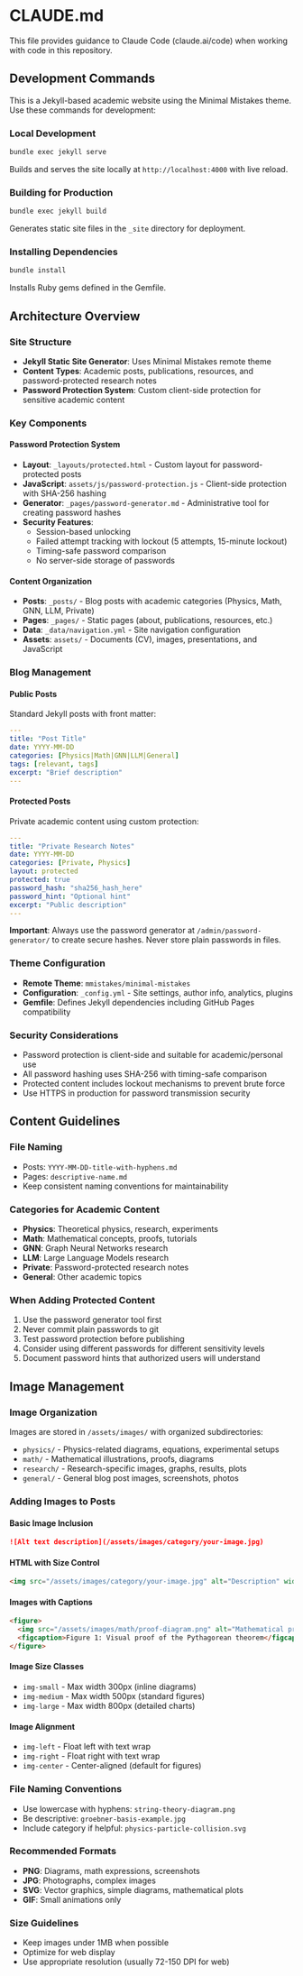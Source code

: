 # CLAUDE.md

This file provides guidance to Claude Code (claude.ai/code) when working with code in this repository.

## Development Commands

This is a Jekyll-based academic website using the Minimal Mistakes theme. Use these commands for development:

### Local Development
```bash
bundle exec jekyll serve
```
Builds and serves the site locally at `http://localhost:4000` with live reload.

### Building for Production
```bash
bundle exec jekyll build
```
Generates static site files in the `_site` directory for deployment.

### Installing Dependencies
```bash
bundle install
```
Installs Ruby gems defined in the Gemfile.

## Architecture Overview

### Site Structure
- **Jekyll Static Site Generator**: Uses Minimal Mistakes remote theme
- **Content Types**: Academic posts, publications, resources, and password-protected research notes
- **Password Protection System**: Custom client-side protection for sensitive academic content

### Key Components

#### Password Protection System
- **Layout**: `_layouts/protected.html` - Custom layout for password-protected posts
- **JavaScript**: `assets/js/password-protection.js` - Client-side protection with SHA-256 hashing
- **Generator**: `_pages/password-generator.md` - Administrative tool for creating password hashes
- **Security Features**: 
  - Session-based unlocking
  - Failed attempt tracking with lockout (5 attempts, 15-minute lockout)
  - Timing-safe password comparison
  - No server-side storage of passwords

#### Content Organization
- **Posts**: `_posts/` - Blog posts with academic categories (Physics, Math, GNN, LLM, Private)
- **Pages**: `_pages/` - Static pages (about, publications, resources, etc.)
- **Data**: `_data/navigation.yml` - Site navigation configuration
- **Assets**: `assets/` - Documents (CV), images, presentations, and JavaScript

### Blog Management

#### Public Posts
Standard Jekyll posts with front matter:
```yaml
---
title: "Post Title"
date: YYYY-MM-DD
categories: [Physics|Math|GNN|LLM|General]
tags: [relevant, tags]
excerpt: "Brief description"
---
```

#### Protected Posts
Private academic content using custom protection:
```yaml
---
title: "Private Research Notes" 
date: YYYY-MM-DD
categories: [Private, Physics]
layout: protected
protected: true
password_hash: "sha256_hash_here"
password_hint: "Optional hint"
excerpt: "Public description"
---
```

**Important**: Always use the password generator at `/admin/password-generator/` to create secure hashes. Never store plain passwords in files.

### Theme Configuration
- **Remote Theme**: `mmistakes/minimal-mistakes`
- **Configuration**: `_config.yml` - Site settings, author info, analytics, plugins
- **Gemfile**: Defines Jekyll dependencies including GitHub Pages compatibility

### Security Considerations
- Password protection is client-side and suitable for academic/personal use
- All password hashing uses SHA-256 with timing-safe comparison
- Protected content includes lockout mechanisms to prevent brute force
- Use HTTPS in production for password transmission security

## Content Guidelines

### File Naming
- Posts: `YYYY-MM-DD-title-with-hyphens.md`
- Pages: `descriptive-name.md`
- Keep consistent naming conventions for maintainability

### Categories for Academic Content
- **Physics**: Theoretical physics, research, experiments
- **Math**: Mathematical concepts, proofs, tutorials
- **GNN**: Graph Neural Networks research
- **LLM**: Large Language Models research  
- **Private**: Password-protected research notes
- **General**: Other academic topics

### When Adding Protected Content
1. Use the password generator tool first
2. Never commit plain passwords to git
3. Test password protection before publishing
4. Consider using different passwords for different sensitivity levels
5. Document password hints that authorized users will understand

## Image Management

### Image Organization
Images are stored in `/assets/images/` with organized subdirectories:
- `physics/` - Physics-related diagrams, equations, experimental setups
- `math/` - Mathematical illustrations, proofs, diagrams
- `research/` - Research-specific images, graphs, results, plots
- `general/` - General blog post images, screenshots, photos

### Adding Images to Posts

#### Basic Image Inclusion
```markdown
![Alt text description](/assets/images/category/your-image.jpg)
```

#### HTML with Size Control
```html
<img src="/assets/images/category/your-image.jpg" alt="Description" width="600">
```

#### Images with Captions
```html
<figure>
  <img src="/assets/images/math/proof-diagram.png" alt="Mathematical proof diagram" class="img-medium">
  <figcaption>Figure 1: Visual proof of the Pythagorean theorem</figcaption>
</figure>
```

#### Image Size Classes
- `img-small` - Max width 300px (inline diagrams)
- `img-medium` - Max width 500px (standard figures)
- `img-large` - Max width 800px (detailed charts)

#### Image Alignment
- `img-left` - Float left with text wrap
- `img-right` - Float right with text wrap  
- `img-center` - Center-aligned (default for figures)

### File Naming Conventions
- Use lowercase with hyphens: `string-theory-diagram.png`
- Be descriptive: `groebner-basis-example.jpg`
- Include category if helpful: `physics-particle-collision.svg`

### Recommended Formats
- **PNG**: Diagrams, math expressions, screenshots
- **JPG**: Photographs, complex images
- **SVG**: Vector graphics, simple diagrams, mathematical plots
- **GIF**: Small animations only

### Size Guidelines
- Keep images under 1MB when possible
- Optimize for web display
- Use appropriate resolution (usually 72-150 DPI for web)